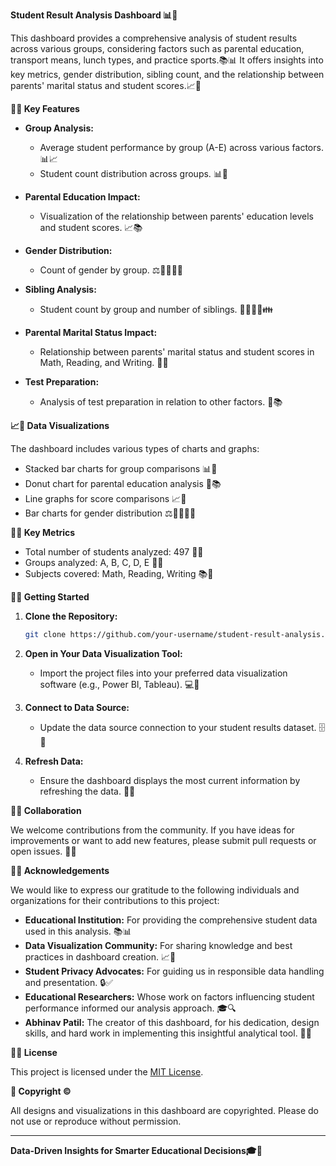 **Student Result Analysis Dashboard 📊🎉**

This dashboard provides a comprehensive analysis of student results across various groups, considering factors such as parental education, transport means, lunch types, and practice sports.📚📊
It offers insights into key metrics, gender distribution, sibling count, and the relationship between parents' marital status and student scores.📈🎉


**🔑🚀 Key Features**

- **Group Analysis:** 
  - Average student performance by group (A-E) across various factors. 📊📈
  - Student count distribution across groups. 📊🎉

- **Parental Education Impact:**
  - Visualization of the relationship between parents' education levels and student scores. 📈📚

- **Gender Distribution:**
  - Count of gender by group. ⚖️👨‍👩‍👧‍👦

- **Sibling Analysis:**
  - Student count by group and number of siblings. 👨‍👩‍👧‍👦👪

- **Parental Marital Status Impact:**
  - Relationship between parents' marital status and student scores in Math, Reading, and Writing. 🤔💍

- **Test Preparation:**
  - Analysis of test preparation in relation to other factors. 🚀📚

**📈🎉 Data Visualizations**

The dashboard includes various types of charts and graphs:

- Stacked bar charts for group comparisons 📊🎉
- Donut chart for parental education analysis 🍩📚
- Line graphs for score comparisons 📈🚀
- Bar charts for gender distribution ⚖️👨‍👩‍👧‍👦

**🔢🎉 Key Metrics**

- Total number of students analyzed: 497 👤🎉
- Groups analyzed: A, B, C, D, E 🌟🎉
- Subjects covered: Math, Reading, Writing 📚🎉

**🚀🎉 Getting Started**

1. **Clone the Repository:**
   ```bash
   git clone https://github.com/your-username/student-result-analysis.git
   ```

2. **Open in Your Data Visualization Tool:**
   - Import the project files into your preferred data visualization software (e.g., Power BI, Tableau). 💻🎉

3. **Connect to Data Source:**
   - Update the data source connection to your student results dataset. 🗄️🎉

4. **Refresh Data:**
   - Ensure the dashboard displays the most current information by refreshing the data. 🔄🎉

**🤝🎉 Collaboration**

We welcome contributions from the community. If you have ideas for improvements or want to add new features, please submit pull requests or open issues. 🙌🎉

**🙏🎉 Acknowledgements**

We would like to express our gratitude to the following individuals and organizations for their contributions to this project:

* **Educational Institution:** For providing the comprehensive student data used in this analysis. 📚📊
* **Data Visualization Community:** For sharing knowledge and best practices in dashboard creation. 📈🎉
* **Student Privacy Advocates:** For guiding us in responsible data handling and presentation. 🔒✅
* **Educational Researchers:** Whose work on factors influencing student performance informed our analysis approach. 🎓🔍
* **Abhinav Patil:** The creator of this dashboard, for his dedication, design skills, and hard work in implementing this insightful analytical tool. 👏🎉

**📜🎉 License**

This project is licensed under the [MIT License](https://opensource.org/licenses/MIT).

**🎉 Copyright ©️**

All designs and visualizations in this dashboard are copyrighted. Please do not use or reproduce without permission.

---

**Data-Driven Insights for Smarter Educational Decisions🎓🎉**

